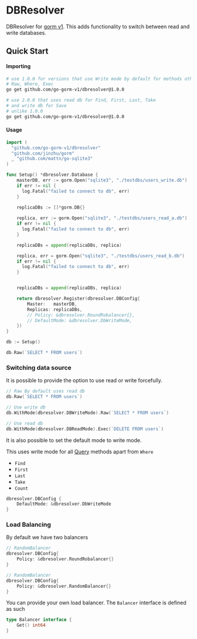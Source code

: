 <!--
  Title: DBResolver
  Description: Resolve between read and write database automatically for gorm. go-gorm-v1 ,dbresolver
  Author: amitavaghosh1
  -->

# DBResolver

DBResolver for [gorm v1](https://v1.gorm.io/docs/index.html). This adds functionality to switch between read and write databases.

## Quick Start

#### Importing

```bash
# use 1.0.0 for versions that use Write mode by default for methods other than
# Raw, Where, Exec
go get github.com/go-gorm-v1/dbresolver@1.0.0 

# use 2.0.0 that uses read db for Find, First, Last, Take
# and write db for Save
# unlike 1.0.0
go get github.com/go-gorm-v1/dbresolver@1.0.0 
```


#### Usage

```go
import (
  "github.com/go-gorm-v1/dbresolver"
  "github.com/jinzhu/gorm"
  _ "github.com/mattn/go-sqlite3"
)

func Setup() *dbresolver.Database {
    masterDB, err := gorm.Open("sqlite3", "./testdbs/users_write.db")
    if err != nil {
      log.Fatal("failed to connect to db", err)
    }

    replicaDBs := []*gorm.DB{}
    
    replica, err := gorm.Open("sqlite3", "./testdbs/users_read_a.db")
    if err != nil {
      log.Fatal("failed to connect to db", err)
    }

    replicaDBs = append(replicaDBs, replica)

    replica, err = gorm.Open("sqlite3", "./testdbs/users_read_b.db")
    if err != nil {
      log.Fatal("failed to connect to db", err)
    }


    replicaDBs = append(replicaDBs, replica)

    return dbresolver.Register(dbresolver.DBConfig{
        Master:   masterDB,
        Replicas: replicaDBs,
        // Policy: &dbresolver.RoundRobalancer{},
        // DefaultMode: &dbresolver.DbWriteMode,
    })
}

db := Setup()

db.Raw(`SELECT * FROM users`)
```


### Switching data source

It is possible to provide the option to use read or write forcefully.

```go
// Raw By default uses read db
db.Raw(`SELECT * FROM users`)

// Use write db
db.WithMode(dbresolver.DBWriteMode).Raw(`SELECT * FROM users`)

// Use read db
db.WithMode(dbresolver.DBReadMode).Exec(`DELETE FROM users`)
```

It is also possible to set the default mode to write mode. 

This uses write mode for all [Query](https://v1.gorm.io/docs/query.html) methods apart from `Where`

- `Find`
- `First`
- `Last`
- `Take`
- `Count`

```go
dbresolver.DBConfig {
    DefaultMode: &dbresolver.DbWriteMode
}

```


### Load Balancing

By default we have two balancers

```go
// RandomBalancer
dbresolver.DBConfig{
    Policy: &dbresolver.RoundRobalancer{}
}

// RandomBalancer
dbresolver.DBConfig{
    Policy: &dbresolver.RandomBalancer{}
}
```

You can provide your own load balancer. The `Balancer` interface is defined as such

```go
type Balancer interface {
    Get() int64
}

```

